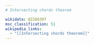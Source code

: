 ```yaml
---
# Intersecting chords theorem

wikidata: Q2266397
msc_classification: 51
wikipedia_links:
  - "[[Intersecting chords theorem]]"
---
```

